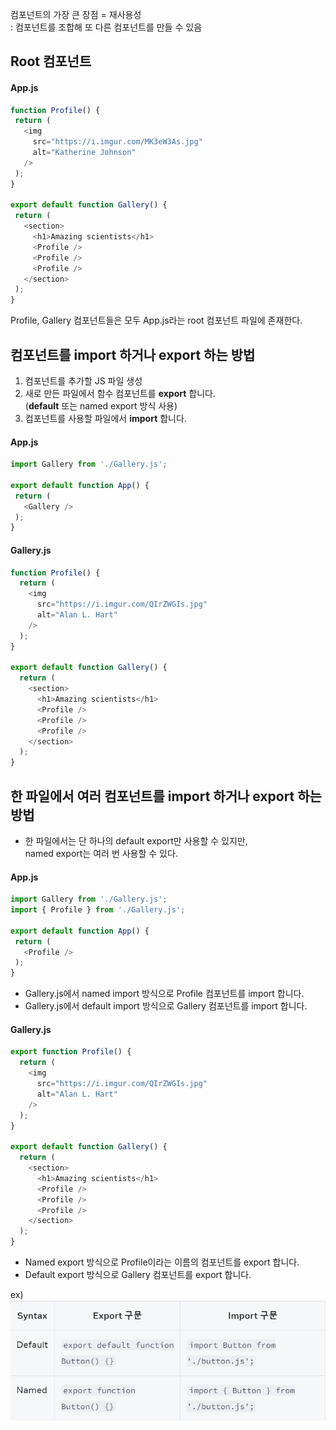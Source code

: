 컴포넌트의 가장 큰 장점 = 재사용성  
: 컴포넌트를 조합해 또 다른 컴포넌트를 만들 수 있음  

## Root 컴포넌트
#### App.js
 ```javascript
 function Profile() {
  return (
    <img
      src="https://i.imgur.com/MK3eW3As.jpg"
      alt="Katherine Johnson"
    />
  );
}

export default function Gallery() {
  return (
    <section>
      <h1>Amazing scientists</h1>
      <Profile />
      <Profile />
      <Profile />
    </section>
  );
}

 ```

 Profile, Gallery 컴포넌트들은 모두 App.js라는 root 컴포넌트 파일에 존재한다.

 ## 컴포넌트를 import 하거나 export 하는 방법
 1. 컴포넌트를 추가할 JS 파일 생성
 2. 새로 만든 파일에서 함수 컴포넌트를 **export** 합니다.  
 (**default** 또는  named export 방식 사용)
 3. 컴포넌트를 사용할 파일에서 **import** 합니다.

#### App.js

 ```javascript
 import Gallery from './Gallery.js';

export default function App() {
  return (
    <Gallery />
  );
}
 ```

#### Gallery.js
```javascript
function Profile() {
  return (
    <img
      src="https://i.imgur.com/QIrZWGIs.jpg"
      alt="Alan L. Hart"
    />
  );
}

export default function Gallery() {
  return (
    <section>
      <h1>Amazing scientists</h1>
      <Profile />
      <Profile />
      <Profile />
    </section>
  );
}

```

## 한 파일에서 여러 컴포넌트를 import 하거나 export 하는 방법
- 한 파일에서는 단 하나의 default export만 사용할 수 있지만,  
 named export는 여러 번 사용할 수 있다.

 #### App.js

 ```javascript
import Gallery from './Gallery.js';
import { Profile } from './Gallery.js';

export default function App() {
  return (
    <Profile />
  );
}

 ```
 - Gallery.js에서 named import 방식으로 Profile 컴포넌트를 import 합니다.
 - Gallery.js에서 default import 방식으로 Gallery 컴포넌트를 import 합니다.

 #### Gallery.js
```javascript
export function Profile() {
  return (
    <img
      src="https://i.imgur.com/QIrZWGIs.jpg"
      alt="Alan L. Hart"
    />
  );
}

export default function Gallery() {
  return (
    <section>
      <h1>Amazing scientists</h1>
      <Profile />
      <Profile />
      <Profile />
    </section>
  );
}

```
- Named export 방식으로 Profile이라는 이름의 컴포넌트를 export 합니다.
- Default export 방식으로 Gallery 컴포넌트를 export 합니다.  

ex)  
![alt text](./image/export.png)
